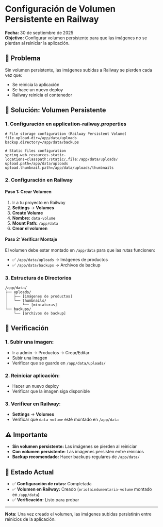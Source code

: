 # Configuración de Volumen Persistente en Railway

**Fecha:** 30 de septiembre de 2025  
**Objetivo:** Configurar volumen persistente para que las imágenes no se pierdan al reiniciar la aplicación.

## 🎯 **Problema**

Sin volumen persistente, las imágenes subidas a Railway se pierden cada vez que:
- Se reinicia la aplicación
- Se hace un nuevo deploy
- Railway reinicia el contenedor

## 🔧 **Solución: Volumen Persistente**

### **1. Configuración en application-railway.properties**

```properties
# File storage configuration (Railway Persistent Volume)
file.upload-dir=/app/data/uploads
backup.directory=/app/data/backups

# Static files configuration
spring.web.resources.static-locations=classpath:/static/,file:/app/data/uploads/
upload.path=/app/data/uploads
upload.thumbnail.path=/app/data/uploads/thumbnails
```

### **2. Configuración en Railway**

#### **Paso 1: Crear Volumen**
1. Ir a tu proyecto en Railway
2. **Settings** → **Volumes**
3. **Create Volume**
4. **Nombre:** `data-volume`
5. **Mount Path:** `/app/data`
6. **Crear el volumen**

#### **Paso 2: Verificar Montaje**
El volumen debe estar montado en `/app/data` para que las rutas funcionen:
- ✅ `/app/data/uploads` → Imágenes de productos
- ✅ `/app/data/backups` → Archivos de backup

### **3. Estructura de Directorios**

```
/app/data/
├── uploads/
│   ├── [imágenes de productos]
│   └── thumbnails/
│       └── [miniaturas]
└── backups/
    └── [archivos de backup]
```

## 🧪 **Verificación**

### **1. Subir una imagen:**
- Ir a admin → Productos → Crear/Editar
- Subir una imagen
- Verificar que se guarde en `/app/data/uploads/`

### **2. Reiniciar aplicación:**
- Hacer un nuevo deploy
- Verificar que la imagen siga disponible

### **3. Verificar en Railway:**
- **Settings** → **Volumes**
- Verificar que `data-volume` esté montado en `/app/data`

## ⚠️ **Importante**

- **Sin volumen persistente:** Las imágenes se pierden al reiniciar
- **Con volumen persistente:** Las imágenes persisten entre reinicios
- **Backup recomendado:** Hacer backups regulares de `/app/data/`

## 🚀 **Estado Actual**

- ✅ **Configuración de rutas:** Completada
- ✅ **Volumen en Railway:** Creado (`oriolaindumentaria-volume` montado en `/app/data`)
- ✅ **Verificación:** Listo para probar

---

**Nota:** Una vez creado el volumen, las imágenes subidas persistirán entre reinicios de la aplicación.
